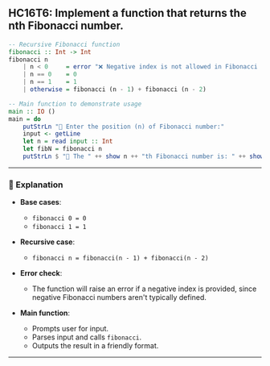 HC16T6: Implement a function that returns the nth Fibonacci number.
---



```haskell
-- Recursive Fibonacci function
fibonacci :: Int -> Int
fibonacci n
    | n < 0     = error "❌ Negative index is not allowed in Fibonacci sequence."
    | n == 0    = 0
    | n == 1    = 1
    | otherwise = fibonacci (n - 1) + fibonacci (n - 2)

-- Main function to demonstrate usage
main :: IO ()
main = do
    putStrLn "🔢 Enter the position (n) of Fibonacci number:"
    input <- getLine
    let n = read input :: Int
    let fibN = fibonacci n
    putStrLn $ "🧮 The " ++ show n ++ "th Fibonacci number is: " ++ show fibN
```

---

### 🧠 Explanation

- **Base cases**:
  - `fibonacci 0 = 0`
  - `fibonacci 1 = 1`

- **Recursive case**:
  - `fibonacci n = fibonacci(n - 1) + fibonacci(n - 2)`

- **Error check**:
  - The function will raise an error if a negative index is provided, since negative Fibonacci numbers aren't typically defined.

- **Main function**:
  - Prompts user for input.
  - Parses input and calls `fibonacci`.
  - Outputs the result in a friendly format.

---

